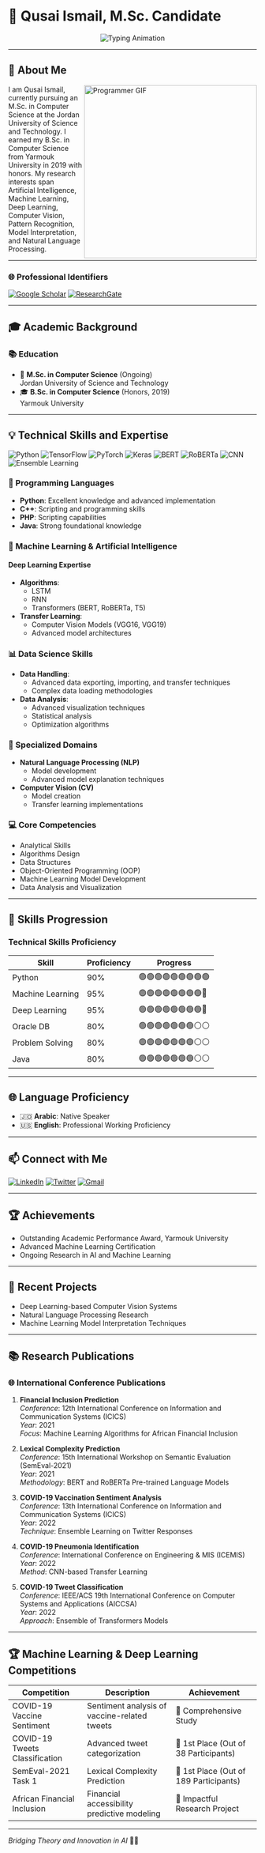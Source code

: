# 👋 **Qusai Ismail, M.Sc. Candidate**

<div align="center">
  <img src="https://readme-typing-svg.demolab.com?font=Fira+Code&pause=1000&color=2C6FFF&center=true&width=600&lines=Computer+Science+Researcher;AI+%26+Machine+Learning+Innovator;Deep+Learning+%7C+Computer+Vision+%7C+NLP" alt="Typing Animation" />
</div>

---

## 👤 **About Me**
<img align="right" width="350" src="https://cdn.dribbble.com/users/1162077/screenshots/3848914/programmer.gif" alt="Programmer GIF">

I am Qusai Ismail, currently pursuing an M.Sc. in Computer Science at the Jordan University of Science and Technology. I earned my B.Sc. in Computer Science from Yarmouk University in 2019 with honors. My research interests span Artificial Intelligence, Machine Learning, Deep Learning, Computer Vision, Pattern Recognition, Model Interpretation, and Natural Language Processing.

---

### 🌐 **Professional Identifiers**
[![Google Scholar](https://img.shields.io/badge/Google%20Scholar-Citations-4285F4?style=for-the-badge&logo=google-scholar&logoColor=white)](https://scholar.google.com/citations?hl=ar&user=lgQufw4AAAAJ)
[![ResearchGate](https://img.shields.io/badge/ResearchGate-Profile-00CCBB?style=for-the-badge&logo=researchgate&logoColor=white)](https://www.researchgate.net/profile/Qusai-Ismail)

---

## 🎓 **Academic Background**
### 📚 **Education**
- 🏫 **M.Sc. in Computer Science** (Ongoing)  
  Jordan University of Science and Technology
- 🎓 **B.Sc. in Computer Science** (Honors, 2019)  
  Yarmouk University

---

## 💡 Technical Skills and Expertise
![Python](https://img.shields.io/badge/-Python-3776AB?style=flat-square&logo=python&logoColor=white)
![TensorFlow](https://img.shields.io/badge/-TensorFlow-FF6F00?style=flat-square&logo=tensorflow&logoColor=white)
![PyTorch](https://img.shields.io/badge/-PyTorch-EE4C2C?style=flat-square&logo=pytorch&logoColor=white)
![Keras](https://img.shields.io/badge/-Keras-D00000?style=flat-square&logo=keras&logoColor=white)
![BERT](https://img.shields.io/badge/-BERT-green?style=flat-square)
![RoBERTa](https://img.shields.io/badge/-RoBERTa-blue?style=flat-square)
![CNN](https://img.shields.io/badge/-CNN-red?style=flat-square)
![Ensemble Learning](https://img.shields.io/badge/-Ensemble%20Learning-purple?style=flat-square)

### 🐍 Programming Languages
- **Python**: Excellent knowledge and advanced implementation
- **C++**: Scripting and programming skills
- **PHP**: Scripting capabilities
- **Java**: Strong foundational knowledge

### 🤖 Machine Learning & Artificial Intelligence
#### Deep Learning Expertise
- **Algorithms**: 
  - LSTM
  - RNN
  - Transformers (BERT, RoBERTa, T5)
- **Transfer Learning**:
  - Computer Vision Models (VGG16, VGG19)
  - Advanced model architectures

### 📊 Data Science Skills
- **Data Handling**:
  - Advanced data exporting, importing, and transfer techniques
  - Complex data loading methodologies
- **Data Analysis**:
  - Advanced visualization techniques
  - Statistical analysis
  - Optimization algorithms

### 🧠 Specialized Domains
- **Natural Language Processing (NLP)**
  - Model development
  - Advanced model explanation techniques
- **Computer Vision (CV)**
  - Model creation
  - Transfer learning implementations

### 💻 Core Competencies
- Analytical Skills
- Algorithms Design
- Data Structures
- Object-Oriented Programming (OOP)
- Machine Learning Model Development
- Data Analysis and Visualization
---

## 🌟 **Skills Progression**
### Technical Skills Proficiency

| Skill             | Proficiency | Progress              |
|--------------------|-------------|-----------------------|
| Python            | 90%         | 🟢🟢🟢🟢🟢🟢🟢🟢🟢 |
| Machine Learning  | 95%         | 🟢🟢🟢🟢🟢🟢🟢🟢🔵 |
| Deep Learning     | 95%         | 🟢🟢🟢🟢🟢🟢🟢🟢🔵 |
| Oracle DB         | 80%         | 🟢🟢🟢🟢🟢🟢🟢⚪⚪ |
| Problem Solving   | 80%         | 🟢🟢🟢🟢🟢🟢🟢⚪⚪ |
| Java              | 80%         | 🟢🟢🟢🟢🟢🟢🟢⚪⚪ |

---

## 🌐 **Language Proficiency**
- 🇯🇴 **Arabic**: Native Speaker  
- 🇺🇸 **English**: Professional Working Proficiency  

---

## 📫 Connect with Me
[![LinkedIn](https://img.shields.io/badge/-LinkedIn-blue?style=flat-square&logo=Linkedin&logoColor=white&link=YOUR_LINKEDIN_URL)](YOUR_LINKEDIN_URL)
[![Twitter](https://img.shields.io/badge/-Twitter-1ca0f1?style=flat-square&labelColor=1ca0f1&logo=twitter&logoColor=white&link=YOUR_TWITTER_URL)](YOUR_TWITTER_URL)
[![Gmail](https://img.shields.io/badge/-Gmail-D14836?style=flat-square&logo=Gmail&logoColor=white&link=mailto:qusaibanyismail@gmail.com)](mailto:qusaibanyismail@gmail.com)

---

## 🏆 **Achievements**
- Outstanding Academic Performance Award, Yarmouk University  
- Advanced Machine Learning Certification  
- Ongoing Research in AI and Machine Learning  

---

## 📝 **Recent Projects**
- Deep Learning-based Computer Vision Systems  
- Natural Language Processing Research  
- Machine Learning Model Interpretation Techniques  

---

## 📚 **Research Publications**
### 🌐 **International Conference Publications**

1. **Financial Inclusion Prediction**  
   *Conference*: 12th International Conference on Information and Communication Systems (ICICS)  
   *Year*: 2021  
   *Focus*: Machine Learning Algorithms for African Financial Inclusion  

2. **Lexical Complexity Prediction**  
   *Conference*: 15th International Workshop on Semantic Evaluation (SemEval-2021)  
   *Year*: 2021  
   *Methodology*: BERT and RoBERTa Pre-trained Language Models  

3. **COVID-19 Vaccination Sentiment Analysis**  
   *Conference*: 13th International Conference on Information and Communication Systems (ICICS)  
   *Year*: 2022  
   *Technique*: Ensemble Learning on Twitter Responses  

4. **COVID-19 Pneumonia Identification**  
   *Conference*: International Conference on Engineering & MIS (ICEMIS)  
   *Year*: 2022  
   *Method*: CNN-based Transfer Learning  

5. **COVID-19 Tweet Classification**  
   *Conference*: IEEE/ACS 19th International Conference on Computer Systems and Applications (AICCSA)  
   *Year*: 2022  
   *Approach*: Ensemble of Transformers Models  

---

## 🏆 **Machine Learning & Deep Learning Competitions**

| Competition                     | Description                                    | Achievement                         |
|---------------------------------|------------------------------------------------|-------------------------------------|
| COVID-19 Vaccine Sentiment      | Sentiment analysis of vaccine-related tweets  | 🥇 Comprehensive Study              |
| COVID-19 Tweets Classification  | Advanced tweet categorization                 | 🥇 1st Place (Out of 38 Participants) |
| SemEval-2021 Task 1             | Lexical Complexity Prediction                 | 🥇 1st Place (Out of 189 Participants) |
| African Financial Inclusion     | Financial accessibility predictive modeling   | 🔬 Impactful Research Project       |

---

*Bridging Theory and Innovation in AI* 🧠✨
